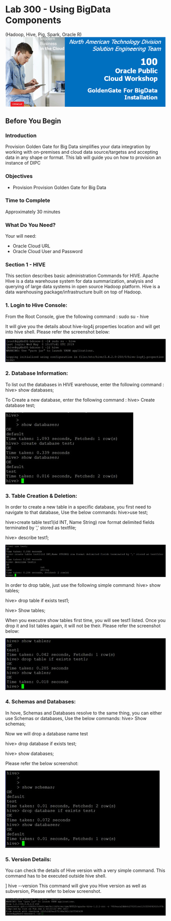 # Lab 300 -  Using BigData Components
(Hadoop, Hive, Pig, Spark, Oracle R)
![](images/100/image100_0.png)


## Before You Begin

### Introduction
Provision Golden Gate for Big Data simplifies your data integration by working with on-premises and cloud data source/targetss and accepting data in any shape or format. This lab will guide you on how to provision an instance of DIPC


### Objectives
- Provision Provision Golden Gate for Big Data 

### Time to Complete
Approximately 30 minutes

### What Do You Need?
Your will need:
- Oracle Cloud URL
- Oracle Cloud User and Password

### Section 1 - HIVE
This section describes basic administration Commands for HIVE. Apache Hive is a data warehouse system for data summarization, analysis and querying of large data systems in open source Hadoop platform. Hive is a data warehousing package/infrastructure built on top of Hadoop.

### 1. Login to Hive Console:

From the Root Console, give the following command :
sudo su - hive

It will give you the details about hive-log4j properties location and will get into hive shell. Please refer the screenshot below:

![](images/300/1.JPG)

### 2. Database Information:

To list out the databases in HIVE warehouse, enter the following command :
hive> show databases;

To Create a new database, enter the following command :
hive> Create database test;

![](images/300/2.JPG)

### 3. Table Creation & Deletion:

In order to create a new table in a specific database, you first need to navigate to that database, Use the below commands:
hive>use test;

hive>create table test1(id INT, Name String) row format delimited fields terminated by ',' stored as textfile;

hive> describe test1;

![](images/300/3.JPG)

In order to drop table, just use the following simple command:
hive> show tables;

hive> drop table if exists test1;

hive> Show tables;

When you executre show tables first time, you will see test1 listed. Once you drop it and list tables again, it will not be their. Please refer the screenshot below:

![](images/300/5.JPG)

### 4. Schemas and Databases:

In hove, Schemas and Databases resolve to the same thing, you can either use Schemas or databases, Use the below commands:
hive> Show schemas;

Now we will drop a database name test

hive> drop database if exists test;

hive> show databases;

Please refer the below screenshot:

![](images/300/6.JPG)

### 5. Version Details:

You can check the details of Hive version with a very simple command. This command has to be executed outside hive shell.

] hive --version
This command will give you Hive version as well as subversion, Please refer to below screenshot.

![](images/300/4.JPG)
